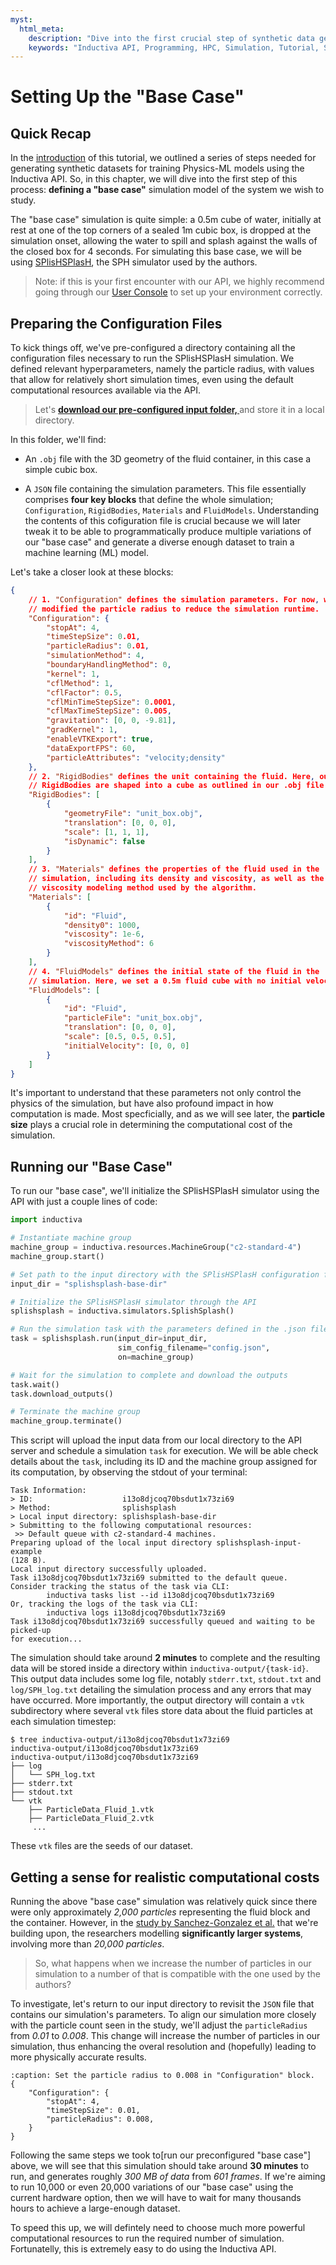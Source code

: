 ```yaml
---
myst:
  html_meta:
    description: "Dive into the first crucial step of synthetic data generation and learn how to define your 'base case' simulation model."
    keywords: "Inductiva API, Programming, HPC, Simulation, Tutorial, Synthetic Data Generation, Physics-ML, SPH"
---
```


# Setting Up the "Base Case"

## Quick Recap

In the [introduction](synthetic-data-generation-1.md) of this tutorial, we outlined a series of steps needed for generating synthetic datasets for training Physics-ML models using the Inductiva API. So, in this chapter, we will dive into the first step of this process: **defining a "base case"** simulation model of the system we wish to study.

The "base case" simulation is quite simple: a 0.5m cube of water, initially at rest at one of the top corners of a sealed 1m cubic box, is dropped at the simulation onset, allowing the water to spill and splash against the walls of the closed box 
for 4 seconds. For simulating this base case, we will be using [SPlisHSPlasH](https://tutorials.inductiva.ai/en/latest/simulators/SPlisHSPlasH.html), the SPH simulator used by the authors.

> Note: if this is your first encounter with our 
API, we highly recommend going through our [User Console](https://console.inductiva.ai/) to set up your environment correctly. 

## Preparing the Configuration Files

To kick things off, we've pre-configured a directory containing all the configuration files necessary to run the SPlisHSPlasH simulation. We defined relevant hyperparameters, namely the particle radius, with values that allow for relatively short simulation times, even using the default computational resources available via the API. 

>Let's **<a href="../_static/generating-synthetic-data/splishsplash-base-dir.zip" download="splishsplash-base-dir.zip" class="bi bi-cloud-download-fill">download our pre-configured input folder, </a>** and store it in a local directory.
      
In this folder, we'll find:

- An `.obj` file with the 3D geometry of 
the fluid container, in this case a simple  cubic box.

- A `JSON` file containing the simulation parameters. This file essentially comprises **four key blocks** that define the whole simulation; 
`Configuration`, `RigidBodies`, `Materials` and `FluidModels`. Understanding the contents of this cofiguration file is crucial because we will later  
tweak it to be able to programmatically produce multiple variations of our "base case" and generate 
a diverse enough dataset to train a machine learning (ML) model.

Let's take a closer look at these blocks:

```json
{   
    // 1. "Configuration" defines the simulation parameters. For now, we've 
    // modified the particle radius to reduce the simulation runtime.
    "Configuration": {
        "stopAt": 4,
        "timeStepSize": 0.01,
        "particleRadius": 0.01,
        "simulationMethod": 4,
        "boundaryHandlingMethod": 0,
        "kernel": 1,
        "cflMethod": 1,
        "cflFactor": 0.5,
        "cflMinTimeStepSize": 0.0001,
        "cflMaxTimeStepSize": 0.005,
        "gravitation": [0, 0, -9.81],
        "gradKernel": 1,
        "enableVTKExport": true,
        "dataExportFPS": 60,
        "particleAttributes": "velocity;density"
    },
    // 2. "RigidBodies" defines the unit containing the fluid. Here, our
    // RigidBodies are shaped into a cube as outlined in our .obj file
    "RigidBodies": [
        {
            "geometryFile": "unit_box.obj",
            "translation": [0, 0, 0],
            "scale": [1, 1, 1],
            "isDynamic": false
        }
    ],
    // 3. "Materials" defines the properties of the fluid used in the
    // simulation, including its density and viscosity, as well as the
    // viscosity modeling method used by the algorithm.
    "Materials": [
        {
            "id": "Fluid",
            "density0": 1000,
            "viscosity": 1e-6,
            "viscosityMethod": 6
        }
    ],
    // 4. "FluidModels" defines the initial state of the fluid in the
    // simulation. Here, we set a 0.5m fluid cube with no initial velocity.
    "FluidModels": [
        {
            "id": "Fluid",
            "particleFile": "unit_box.obj",
            "translation": [0, 0, 0],
            "scale": [0.5, 0.5, 0.5],
            "initialVelocity": [0, 0, 0]
        }
    ]
}
```
It's important to understand that these parameters not only control the physics of the simulation, but have also profound impact in how computation is made. Most specficially, and as we will see later, the **particle size** plays a crucial role in determining the computational cost of the simulation.

## Running our "Base Case"

To run our "base case", we'll initialize the SPlisHSPlasH simulator using the API 
with just a couple lines of code:

```python
import inductiva

# Instantiate machine group
machine_group = inductiva.resources.MachineGroup("c2-standard-4")
machine_group.start()

# Set path to the input directory with the SPlisHSPlasH configuration files
input_dir = "splishsplash-base-dir"

# Initialize the SPlisHSPlasH simulator through the API
splishsplash = inductiva.simulators.SplishSplash()

# Run the simulation task with the parameters defined in the .json file
task = splishsplash.run(input_dir=input_dir,
                        sim_config_filename="config.json",
                        on=machine_group)

# Wait for the simulation to complete and download the outputs
task.wait()
task.download_outputs()

# Terminate the machine group
machine_group.terminate()
```
This script will upload the input data from our local directory to the API server and schedule a simulation `task` for execution. We will be able check details about the `task`, including its ID and the machine group assigned for its computation, by observing the stdout of your terminal:

```
Task Information:
> ID:                    i13o8djcoq70bsdut1x73zi69
> Method:                splishsplash
> Local input directory: splishsplash-base-dir
> Submitting to the following computational resources:
 >> Default queue with c2-standard-4 machines.
Preparing upload of the local input directory splishsplash-input-example
(128 B).
Local input directory successfully uploaded.
Task i13o8djcoq70bsdut1x73zi69 submitted to the default queue.
Consider tracking the status of the task via CLI: 
        inductiva tasks list --id i13o8djcoq70bsdut1x73zi69
Or, tracking the logs of the task via CLI:
        inductiva logs i13o8djcoq70bsdut1x73zi69
Task i13o8djcoq70bsdut1x73zi69 successfully queued and waiting to be picked-up
for execution...
```
The simulation should take around **2 minutes** to complete and the resulting data will be stored inside a directory within `inductiva-output/{task-id}`. This output data includes some log file, notably `stderr.txt`, `stdout.txt` and `log/SPH_log.txt` detailing the simulation process and any errors that may have occurred. More importantly, the output directory will contain a `vtk` subdirectory where several `vtk` files store data about the fluid particles at each simulation timestep:

```
$ tree inductiva-output/i13o8djcoq70bsdut1x73zi69
inductiva-output/i13o8djcoq70bsdut1x73zi69
inductiva-output/i13o8djcoq70bsdut1x73zi69
├── log
│   └── SPH_log.txt
├── stderr.txt
├── stdout.txt
└── vtk
    ├── ParticleData_Fluid_1.vtk
    ├── ParticleData_Fluid_2.vtk
     ...
```

These `vtk` files are the seeds of our dataset.

## Getting a sense for realistic computational costs
Running the above "base case" simulation was relatively quick since there were only approximately _2,000 particles_ representing the fluid block and the container. However, in the
[study by Sanchez-Gonzalez et al.](https://arxiv.org/abs/2002.09405) that we're
building upon, the researchers modelling 
**significantly larger systems**, involving more than _20,000 particles_. 

> So, what happens when we increase the number of particles in our simulation to a number of that is compatible with the one used by the authors? 

To investigate, let's return to our input directory to revisit the `JSON` file that contains our 
simulation's parameters. To align our simulation more closely with the particle 
count seen in the study, we'll adjust the `particleRadius` from _0.01_ to _0.008_. 
This change will increase the number of particles in our simulation, thus enhancing the overal 
resolution and (hopefully) leading to more physically accurate results.

```{code-block} json
:caption: Set the particle radius to 0.008 in "Configuration" block.
{   
    "Configuration": {
        "stopAt": 4,
        "timeStepSize": 0.01,
        "particleRadius": 0.008,
    }
} 
```

Following the same steps we took to[run our preconfigured "base case"] above, we will see that 
this simulation should take around **30 minutes** to run, and generates roughly _300 MB of data_ 
from _601 frames_. If we're aiming to run 10,000 or even 20,000 variations of our "base case" using the current hardware option, then we will have to wait for many thousands hours to achieve a large-enough dataset. 

To speed this up, we will defintely need to choose much more powerful computational resources to run the required number of simulation. Fortunatelly, this is extremely easy to do using the Inductiva API.


